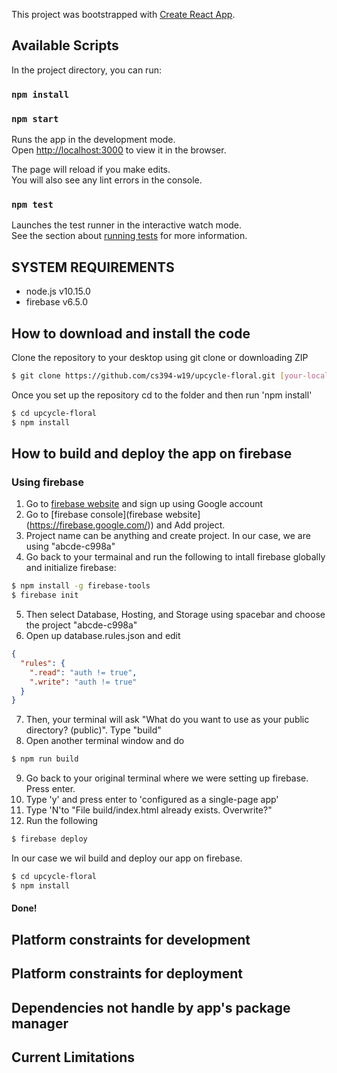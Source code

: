 This project was bootstrapped with [Create React App](https://github.com/facebook/create-react-app).

## Available Scripts

In the project directory, you can run:

### `npm install`

### `npm start`

Runs the app in the development mode.<br>
Open [http://localhost:3000](http://localhost:3000) to view it in the browser.

The page will reload if you make edits.<br>
You will also see any lint errors in the console.

### `npm test`

Launches the test runner in the interactive watch mode.<br>
See the section about [running tests](https://facebook.github.io/create-react-app/docs/running-tests) for more information.



## SYSTEM REQUIREMENTS

- node.js v10.15.0
- firebase v6.5.0


## How to download and install the code

Clone the repository to your desktop using git clone or downloading ZIP

```bash
$ git clone https://github.com/cs394-w19/upcycle-floral.git [your-local-directory]
```
Once you set up the repository cd to the folder and then run 'npm install'

```bash
$ cd upcycle-floral
$ npm install
```


## How to build and deploy the app on firebase

### Using firebase
1. Go to [firebase website](https://firebase.google.com/) and sign up using Google account
2. Go to [firebase console](firebase website](https://firebase.google.com/)) and Add project.
3. Project name can be anything and create project. In our case, we are using "abcde-c998a"
4. Go back to your termainal and run the following to intall firebase globally and initialize firebase: 
```bash
$ npm install -g firebase-tools
$ firebase init
```
5. Then select Database, Hosting, and Storage using spacebar and choose the project "abcde-c998a"
6. Open up database.rules.json and edit
```json
{
  "rules": {
    ".read": "auth != true",
    ".write": "auth != true"
  }
}
```
7. Then, your terminal will ask "What do you want to use as your public directory? (public)". Type "build"
8. Open another terminal window and do
```bash
$ npm run build
```
9. Go back to your original terminal where we were setting up firebase. Press enter.
10. Type 'y' and press enter to 'configured as a single-page app'
11. Type 'N'to "File build/index.html already exists. Overwrite?"
12. Run the following
```bash
$ firebase deploy
```

In our case we wil build and deploy our app on firebase.
```bash
$ cd upcycle-floral
$ npm install
```
#### Done!

## Platform constraints for development

## Platform constraints for deployment 

## Dependencies not handle by app's package manager

## Current Limitations

